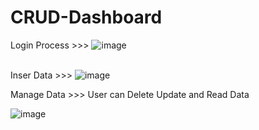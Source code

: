 # CRUD-Dashboard

Login Process >>>
![image](https://github.com/user-attachments/assets/fa347920-e152-4305-840f-5bf9ec26c051)\
<br>

Inser Data >>>
![image](https://github.com/user-attachments/assets/9612d5a1-dc22-4d96-b3b5-31b80768ae0b)



Manage Data >>>
User can Delete Update and Read Data 

![image](https://github.com/user-attachments/assets/9fffd385-8e5f-4226-a0fc-d1511a4d7ad3)

